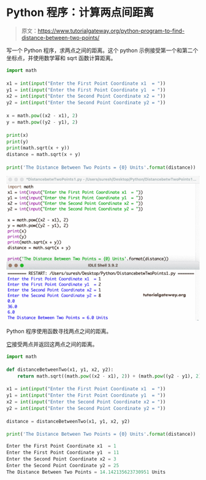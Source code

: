 # Python 程序：计算两点间距离

> 原文：<https://www.tutorialgateway.org/python-program-to-find-distance-between-two-points/>

写一个 Python 程序，求两点之间的距离。这个 python 示例接受第一个和第二个坐标点，并使用数学幂和 sqrt 函数计算距离。

```py
import math

x1 = int(input("Enter the First Point Coordinate x1  = "))
y1 = int(input("Enter the First Point Coordinate y1  = "))
x2 = int(input("Enter the Second Point Coordinate x2 = "))
y2 = int(input("Enter the Second Point Coordinate y2 = "))

x = math.pow((x2 - x1), 2)
y = math.pow((y2 - y1), 2)

print(x)
print(y)
print(math.sqrt(x + y))
distance = math.sqrt(x + y)

print('The Distance Between Two Points = {0} Units'.format(distance))
```

![Python Program to Find Distance Between Two Points](img/7382b0c196c70363005b92ff6f4c5667.png)

Python 程序使用函数寻找两点之间的距离。

[它](https://www.tutorialgateway.org/python-programming-examples/)接受两点并返回这两点之间的距离。

```py
import math

def distanceBetweenTwo(x1, y1, x2, y2):
    return math.sqrt((math.pow((x2 - x1), 2)) + (math.pow((y2 - y1), 2)))

x1 = int(input("Enter the First Point Coordinate x1  = "))
y1 = int(input("Enter the First Point Coordinate y1  = "))
x2 = int(input("Enter the Second Point Coordinate x2 = "))
y2 = int(input("Enter the Second Point Coordinate y2 = "))

distance = distanceBetweenTwo(x1, y1, x2, y2)

print('The Distance Between Two Points = {0} Units'.format(distance))
```

```py
Enter the First Point Coordinate x1  = 1
Enter the First Point Coordinate y1  = 11
Enter the Second Point Coordinate x2 = 3
Enter the Second Point Coordinate y2 = 25
The Distance Between Two Points = 14.142135623730951 Units
```
